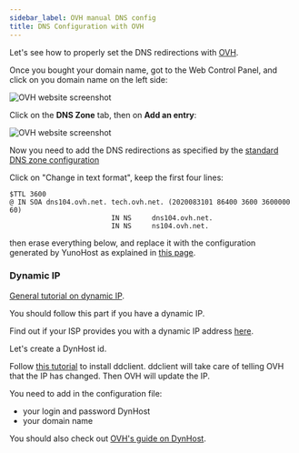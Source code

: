 ```yaml
---
sidebar_label: OVH manual DNS config
title: DNS Configuration with OVH
---
```


Let's see how to properly set the DNS redirections with [OVH](http://www.ovh.com).

Once you bought your domain name, got to the Web Control Panel, and click on you domain name on the left side:

![OVH website screenshot](/img/ovh_control_panel.png?resize=800)

Click on the **DNS Zone** tab, then on **Add an entry**:

![OVH website screenshot](/img/ovh_dns_zone.png?resize=800)

Now you need to add the DNS redirections as specified by the [standard DNS zone configuration](/install/post_install/dns_config)

Click on "Change in text format", keep the first four lines:

```text
$TTL 3600
@ IN SOA dns104.ovh.net. tech.ovh.net. (2020083101 86400 3600 3600000 60)
                         IN NS     dns104.ovh.net.
                         IN NS     ns104.ovh.net.
```

then erase everything below, and replace it with the configuration generated by YunoHost as explained in [this page](/install/post_install/dns_config).

### Dynamic IP

[General tutorial on dynamic IP](/dns_dynamicip).

You should follow this part if you have a dynamic IP.

Find out if your ISP provides you with a dynamic IP address [here](/install/providers/isp).

Let's create a DynHost id.

Follow [this tutorial](http://blog.developpez.com/brutus/p6316/ubuntu/configurer_dynhost_ovh_avec_ddclient) to install ddclient.
ddclient will take care of telling OVH that the IP has changed. Then OVH will update the IP.

You need to add in the configuration file:

- your login and password DynHost
- your domain name

You should also check out [OVH's guide on DynHost](https://www.ovh.co.uk/g2024.hosting_dynhost).
